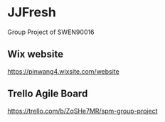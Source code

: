 # JJFresh
Group Project of SWEN90016

## Wix website
https://pinwang4.wixsite.com/website

## Trello Agile Board
https://trello.com/b/ZqSHe7MR/spm-group-project
